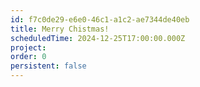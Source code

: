 ```yaml
---
id: f7c0de29-e6e0-46c1-a1c2-ae7344de40eb
title: Merry Chistmas!
scheduledTime: 2024-12-25T17:00:00.000Z
project: 
order: 0
persistent: false
---
```


